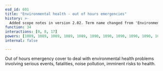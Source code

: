```yaml
---
esd_id: 601
title: "Environmental health - out of hours emergencies"
history: >-
  Added scope notes in version 2.02. Term name changed from 'Environmental services - out of hours emergencies' to 'Land and property - council environmental health services - out of hours emergencies' in version 3.00. Name changed to 'Environmental health - out of hours emergencies' in version 4.00
function: 34
interactions: [0, 8, 17]
powers: [1089, 1089, 1089, 1089, 1089, 1090, 1090, 1090, 1090, 1090, 1091, 1091, 1091, 1091, 1091, 1092, 1092, 1092, 1092, 1093, 1093, 1093, 1093, 1093, 1094, 1094, 2096, 2096, 2096, 2096, 2097, 2097, 2097, 2097, 2097]
internal: false

---
```


Out of hours emergency cover to deal with environmental health problems involving serious events, fatalities, noise pollution, imminent risks to health.

